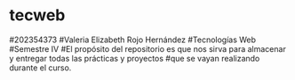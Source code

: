 # tecweb
#202354373
#Valeria Elizabeth Rojo Hernández
#Tecnologías Web
#Semestre IV
#El propósito del repositorio es que nos sirva para almacenar y entregar todas las prácticas y proyectos
#que se vayan realizando durante el curso.